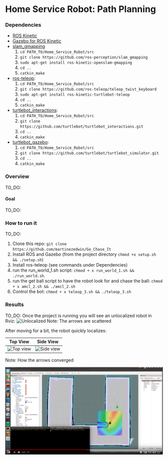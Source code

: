 # Home Service Robot: Path Planning



### Dependencies

* [ROS Kinetic](http://wiki.ros.org/kinetic)
* [Gazebo for ROS Kinetic](http://gazebosim.org/tutorials?tut=ros_installing&cat=connect_ros)
* [slam_gmapping](https://github.com/ros-perception/slam_gmapping)
	1. `cd PATH_TO/Home_Service_Robot/src`
	2. `git clone https://github.com/ros-perception/slam_gmapping`
	3. `sudo apt-get install ros-kinetic-openslam-gmapping`
	4. `cd ..`
	5. `catkin_make`
* [ros-teleop](https://github.com/turtlebot/turtlebot):
	1. `cd PATH_TO/Home_Service_Robot/src`
	2. `git clone https://github.com/ros-teleop/teleop_twist_keyboard`
	3. `sudo apt-get install ros-kinetic-turtlebot-teleop`
	4. `cd ..`
	5. `catkin_make`
* [turtlebot_interactions](https://github.com/turtlebot/turtlebot_interactions):
	1. `cd PATH_TO/Home_Service_Robot/src`
	2. `git clone https://github.com/turtlebot/turtlebot_interactions.git`
	3. `cd ..`
	4. `catkin_make`
* [turtlebot_gazebo](https://github.com/turtlebot/turtlebot_simulator):
	1. `cd PATH_TO/Home_Service_Robot/src`
	2. `git clone https://github.com/turtlebot/turtlebot_simulator.git`
	3. `cd ..`
	4. `catkin_make`

### Overview
TO_DO:

#### Goal
TO_DO:


### How to run it
 
TO_DO:
1. Clone this repo: `git clone https://github.com/martinezedwin/Go_Chase_It`
2. Install ROS and Gazebo (from the project directory `chmod +x setup.sh && ./setup.sh`)
3. Install ros-teleop (see commands under Dependencies)
4. run the run_world_1.sh script: `chmod + x run_world_1.sh && ./run_world.sh`. 
5. run the get ball script to have the robot look for and chase the ball: `chmod + x amcl_2.sh && ./amcl_2.sh`
6. Control the bot: `chmod + x teleop_3.sh && ./teleop_3.sh`


### Results
TO_DO:
Once the project is running you will see an unlocalized robot in Rviz:
![Unlocalized](./src/images/Unlocalized.png)
Note: The arrows are scattered

After moving for a bit, the robot quickly localizes:

|   Top View            |    Side View      |
|---------------|----------|
|![Top view](./src/images/Localization_1.png)| ![Side view](./src/images/Localization_2.png)|

Note: How the arrows converged


[![Final result video](./src/images/video_cover.png)](https://www.youtube.com/watch?v=uEap501GVlM)
